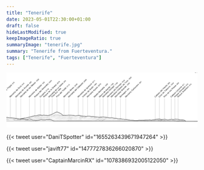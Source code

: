 ```yaml
---
title: "Tenerife"
date: 2023-05-01T22:30:00+01:00
draft: false
hideLastModified: true
keepImageRatio: true
summaryImage: "tenerife.jpg"
summary: "Tenerife from Fuerteventura."
tags: ["Tenerife", "Fuerteventura"]
---
```


![](fuerteventura_tenerife_pano.png)

{{< tweet user="DaniTSpotter" id="1655263439671947264" >}}

{{< tweet user="javift77" id="1477727836266020870" >}}

{{< tweet user="CaptainMarcinRX" id="1078386932005122050" >}}